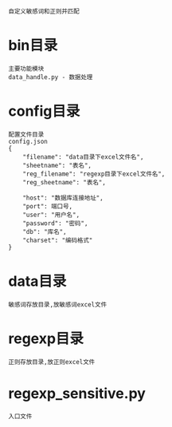 <!--
 * @Author: dingdingtao
 * @Date: 2021-01-06 21:48:22
 * @LastEditTime: 2021-01-06 21:55:46
 * @LastEditors: dingdingtao
 * @Description: 自定义正则-敏感词匹配
-->

```
自定义敏感词和正则并匹配
```

# bin目录
```
主要功能模块
data_handle.py - 数据处理
```

# config目录
```
配置文件目录
config.json
{
    "filename": "data目录下excel文件名",
    "sheetname": "表名",
    "reg_filename": "regexp目录下excel文件名",
    "reg_sheetname": "表名",

    "host": "数据库连接地址",
    "port": 端口号,
    "user": "用户名",
    "password": "密码",
    "db": "库名",
    "charset": "编码格式"
}
```

# data目录
```
敏感词存放目录,放敏感词excel文件
```

# regexp目录
```
正则存放目录,放正则excel文件
```

# regexp_sensitive.py
```
入口文件
```